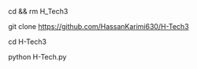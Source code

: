 cd && rm H_Tech3


git clone 
https://github.com/HassanKarimi630/H-Tech3


cd H-Tech3


python H-Tech.py
